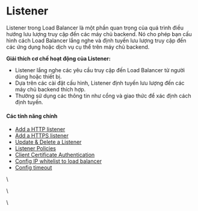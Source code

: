 # Listener

Listener trong Load Balancer là một phần quan trọng của quá trình điều hướng lưu lượng truy cập đến các máy chủ backend. Nó cho phép bạn cấu hình cách Load Balancer lắng nghe và định tuyến lưu lượng truy cập đến các ứng dụng hoặc dịch vụ cụ thể trên máy chủ backend.

**Giải thích cơ chế hoạt động của Listener:**

* Listener lắng nghe các yêu cầu truy cập đến Load Balancer từ người dùng hoặc thiết bị.
* Dựa trên các cài đặt cấu hình, Listener định tuyến lưu lượng đến các máy chủ backend thích hợp.
* Thường sử dụng các thông tin như cổng và giao thức để xác định cách định tuyến.

#### Các tính năng chính <a href="#listener-cactinhnangchinh" id="listener-cactinhnangchinh"></a>

* [Add a HTTP listener](add-a-http-listener.md)
* [Add a HTTPS listener](add-a-https-listener.md)
* [Update & Delete a Listener](update-and-delete-a-listener.md)
* [Listener Policies](listener-policies.md)
* [Client Certificate Authentication](client-certificate-authentication.md)
* [Config IP whitelist to load balancer](config-ip-whitelist-to-load-balancer.md)
* [Config timeout](config-timeout.md)

\


\


\
